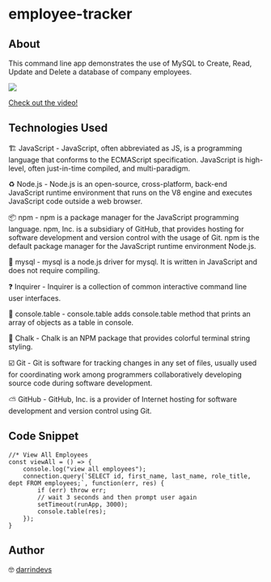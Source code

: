 # employee-tracker

## About

This command line app demonstrates the use of MySQL to Create, Read, Update and Delete a database of company employees. 

![](https://zno.s3-us-west-1.amazonaws.com/emplyee-tracker.gif)

[Check out the video!](https://vimeo.com/541961752)


## Technologies Used

🏗 JavaScript - JavaScript, often abbreviated as JS, is a programming language that conforms to the ECMAScript specification. JavaScript is high-level, often just-in-time compiled, and multi-paradigm.

♻️ Node.js - Node.js is an open-source, cross-platform, back-end JavaScript runtime environment that runs on the V8 engine and executes JavaScript code outside a web browser.

📦 npm - npm is a package manager for the JavaScript programming language. npm, Inc. is a subsidiary of GitHub, that provides hosting for software development and version control with the usage of Git. npm is the default package manager for the JavaScript runtime environment Node.js.

🔑 mysql - mysql is a node.js driver for mysql. It is written in JavaScript and does not require compiling.

❓ Inquirer - Inquirer is a collection of common interactive command line user interfaces.

🍴 console.table - console.table adds console.table method that prints an array of objects as a table in console.

🌈 Chalk - Chalk is an NPM package that provides colorful terminal string styling. 

☑️ Git - Git is software for tracking changes in any set of files, usually used for coordinating work among programmers collaboratively developing source code during software development.

⛅️ GitHub - GitHub, Inc. is a provider of Internet hosting for software development and version control using Git.


## Code Snippet 

~~~
//* View All Employees
const viewAll = () => {
    console.log("view all employees");
    connection.query(`SELECT id, first_name, last_name, role_title, dept FROM employees;`, function(err, res) {
        if (err) throw err;
        // wait 3 seconds and then prompt user again
        setTimeout(runApp, 3000); 
        console.table(res);
    });
}
~~~


## Author

🤓 [darrindevs](https://github.com/darrindevs)



